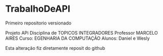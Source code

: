 # TrabalhoDeAPI
 Primeiro repositorio versionado

Projeto APi
Disciplina de TOPICOS INTEGRADORES
Professor MARCELO AIRES
Curso: EGENHARIA DA COMPUTAÇÃO
Alunos: Daniel e Wesly

Esta alteração fiz diretamente  reposit do github
